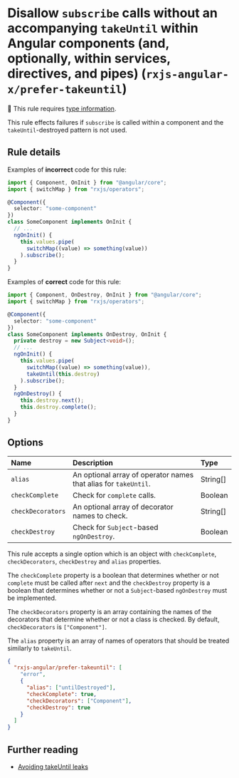 # Disallow `subscribe` calls without an accompanying `takeUntil` within Angular components (and, optionally, within services, directives, and pipes) (`rxjs-angular-x/prefer-takeuntil`)

💭 This rule requires [type information](https://typescript-eslint.io/linting/typed-linting).

<!-- end auto-generated rule header -->

This rule effects failures if `subscribe` is called within a component and the `takeUntil`-destroyed pattern is not used.

## Rule details

Examples of **incorrect** code for this rule:

```ts
import { Component, OnInit } from "@angular/core";
import { switchMap } from "rxjs/operators";

@Component({
  selector: "some-component"
})
class SomeComponent implements OnInit {
  // ...
  ngOnInit() {
    this.values.pipe(
      switchMap((value) => something(value))
    ).subscribe();
  }
}
```

Examples of **correct** code for this rule:

```ts
import { Component, OnDestroy, OnInit } from "@angular/core";
import { switchMap } from "rxjs/operators";

@Component({
  selector: "some-component"
})
class SomeComponent implements OnDestroy, OnInit {
  private destroy = new Subject<void>();
  // ...
  ngOnInit() {
    this.values.pipe(
      switchMap((value) => something(value)),
      takeUntil(this.destroy)
    ).subscribe();
  }
  ngOnDestroy() {
    this.destroy.next();
    this.destroy.complete();
  }
}
```

## Options

<!-- begin auto-generated rule options list -->

| Name              | Description                                                     | Type     |
| :---------------- | :-------------------------------------------------------------- | :------- |
| `alias`           | An optional array of operator names that alias for `takeUntil`. | String[] |
| `checkComplete`   | Check for `complete` calls.                                     | Boolean  |
| `checkDecorators` | An optional array of decorator names to check.                  | String[] |
| `checkDestroy`    | Check for `Subject`-based `ngOnDestroy`.                        | Boolean  |

<!-- end auto-generated rule options list -->

This rule accepts a single option which is an object with `checkComplete`, `checkDecorators`, `checkDestroy` and `alias` properties.

The `checkComplete` property is a boolean that determines whether or not `complete` must be called after `next` and the `checkDestroy` property is a boolean that determines whether or not a `Subject`-based `ngOnDestroy` must be implemented.

The `checkDecorators` property is an array containing the names of the decorators that determine whether or not a class is checked. By default, `checkDecorators` is `["Component"]`.

The `alias` property is an array of names of operators that should be treated similarly to `takeUntil`.

```json
{
  "rxjs-angular/prefer-takeuntil": [
    "error",
    {
      "alias": ["untilDestroyed"],
      "checkComplete": true,
      "checkDecorators": ["Component"],
      "checkDestroy": true
    }
  ]
}
```

## Further reading

- [Avoiding takeUntil leaks](https://ncjamieson.com/avoiding-takeuntil-leaks/)
